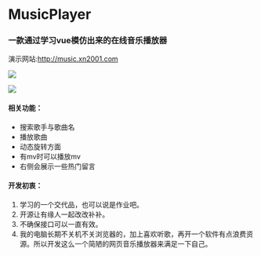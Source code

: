 # MusicPlayer
### 一款通过学习vue模仿出来的在线音乐播放器

演示网站:http://music.xn2001.com

![](https://cdn.xn2001.com/img/GitHub/image-20200121000737073.png)

![](https://cdn.xn2001.com/img/GitHub/image-20200121001144141.png)

#### 相关功能：

- 搜索歌手与歌曲名
- 播放歌曲
- 动态旋转方面
- 有mv时可以播放mv
- 右侧会展示一些热门留言

#### 开发初衷：

1. 学习的一个交代品，也可以说是作业吧。
2. 开源让有缘人一起改改补补。
3. 不确保接口可以一直有效。
4. 我的电脑长期不关机不关浏览器的，加上喜欢听歌，再开一个软件有点浪费资源。所以开发这么一个简陋的网页音乐播放器来满足一下自己。
